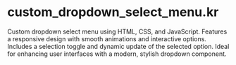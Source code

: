 # custom_dropdown_select_menu.kr
Custom dropdown select menu using HTML, CSS, and JavaScript. Features a responsive design with smooth animations and interactive options. Includes a selection toggle and dynamic update of the selected option. Ideal for enhancing user interfaces with a modern, stylish dropdown component.
